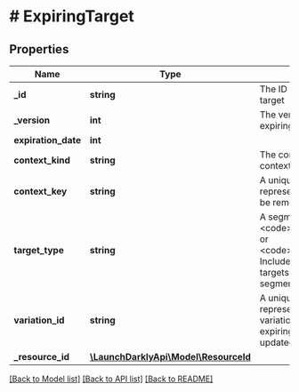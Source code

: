 # # ExpiringTarget

## Properties

Name | Type | Description | Notes
------------ | ------------- | ------------- | -------------
**_id** | **string** | The ID of this expiring target |
**_version** | **int** | The version of this expiring target |
**expiration_date** | **int** |  |
**context_kind** | **string** | The context kind of the context to be removed |
**context_key** | **string** | A unique key used to represent the context to be removed |
**target_type** | **string** | A segment&#39;s target type, &lt;code&gt;included&lt;/code&gt; or &lt;code&gt;excluded&lt;/code&gt;. Included when expiring targets are updated on a segment. | [optional]
**variation_id** | **string** | A unique ID used to represent the flag variation. Included when expiring targets are updated on a feature flag. | [optional]
**_resource_id** | [**\LaunchDarklyApi\Model\ResourceId**](ResourceId.md) |  |

[[Back to Model list]](../../README.md#models) [[Back to API list]](../../README.md#endpoints) [[Back to README]](../../README.md)
